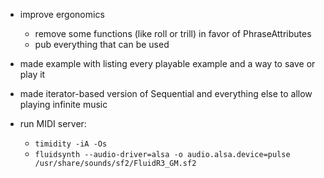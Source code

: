 - improve ergonomics
  - remove some functions (like roll or trill) in favor of PhraseAttributes
  - pub everything that can be used

- made example with listing every playable example and a way to save or play it

- made iterator-based version of Sequential and everything else to allow
  playing infinite music

- run MIDI server:
  - `timidity -iA -Os`
  - `fluidsynth --audio-driver=alsa -o audio.alsa.device=pulse /usr/share/sounds/sf2/FluidR3_GM.sf2`
